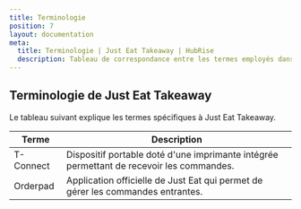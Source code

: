 ```yaml
---
title: Terminologie
position: 7
layout: documentation
meta:
  title: Terminologie | Just Eat Takeaway | HubRise
  description: Tableau de correspondance entre les termes employés dans Just Eat Takeaway et HubRise pour le même concept. Connectez vos applications et synchronisez vos données.
---
```


## Terminologie de Just Eat Takeaway

Le tableau suivant explique les termes spécifiques à Just Eat Takeaway.

| Terme     | Description                                                                              |
| --------- | ---------------------------------------------------------------------------------------- |
| T-Connect | Dispositif portable doté d'une imprimante intégrée permettant de recevoir les commandes. |
| Orderpad  | Application officielle de Just Eat qui permet de gérer les commandes entrantes.          |
